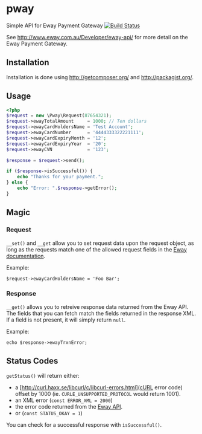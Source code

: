 # pway

 Simple API for Eway Payment Gateway [![Build
Status](https://secure.travis-ci.org/bluedogfrontiers/pway.png)](http://travis-ci.org/bluedogfrontiers/pway)

See <http://www.eway.com.au/Developer/eway-api/> for more detail on the
Eway Payment Gateway.


## Installation

Installation is done using <http://getcomposer.org/> and
<http://packagist.org/>.

## Usage

```php
<?php
$request = new \Pway\Request(87654321);
$request->ewayTotalAmount     = 1000; // Ten dollars
$request->ewayCardHoldersName = 'Test Account';
$request->ewayCardNumber      = '4444333322221111';
$request->ewayCardExpiryMonth = '12';
$request->ewayCardExpiryYear  = '20';
$request->ewayCVN             = '123';

$response = $request->send();

if ($response->isSuccessful()) {
    echo "Thanks for your payment.";
} else {
    echo "Error: ".$response->getError();
}
```

## Magic

### Request

`__set()` and `__get` allow you to set request data upon the request
object, as long as the requests match one of the allowed request fields
in the [Eway
documentation](http://www.eway.com.au/Developer/eway-api/direct-payment-solution.aspx).

Example:

    $request->ewayCardHoldersName = 'Foo Bar';

### Response

`__get()` allows you to retreive response data returned from the Eway
API. The fields that you can fetch match the fields returned in the
response XML. If a field is not present, it will simply return `null`.

Example:

    echo $response->ewayTrxnError;

## Status Codes

`getStatus()` will return either:

* a [http://curl.haxx.se/libcurl/c/libcurl-errors.html](cURL error code)
offset by 1000 (ie. `CURLE_UNSUPPORTED_PROTOCOL` would return 1001).
* an XML error (`const ERROR_XML = 2000`)
* the error code returned from the [Eway
  API](http://www.eway.com.au/Developer/payment-code/transaction-results-response-codes.aspx).
* or (`const STATUS_OKAY = 1`)

You can check for a successful response with `isSuccessful()`.

